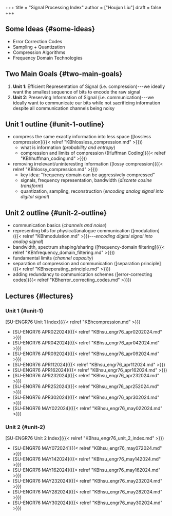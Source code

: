 +++
title = "Signal Processing Index"
author = ["Houjun Liu"]
draft = false
+++

## Some Ideas {#some-ideas}

-   Error Correction Codes
-   Sampling + Quantization
-   Compression Algorithms
-   Frequency Domain Technologies


## Two Main Goals {#two-main-goals}

1.  **Unit 1**: Efficient Representation of Signal (i.e. compression)---we ideally want the smallest sequence of bits to encode the raw signal
2.  **Unit 2**: Preserving Information of Signal (i.e. communication)---we ideally want to communicate our bits while not sacrificing information despite all communication channels being noisy


## Unit 1 outline {#unit-1-outline}

-   compress the same exactly information into less space ([lossless compression]({{< relref "KBhlossless_compression.md" >}}))
    -   what is information (_probability and entropy_)
    -   compression and limits of compression ([Huffman Coding]({{< relref "KBhhuffman_coding.md" >}}))
-   removing irrelevant/uninteresting information ([lossy compression]({{< relref "KBhlossy_compression.md" >}}))
    -   key idea: "frequency domain can be aggressively compressed"
    -   signals, frequency representation, bandwidth (_discrete cosine transform_)
    -   quantization, sampling, reconstruction (_encoding analog signal into digital signal_)


## Unit 2 outline {#unit-2-outline}

-   communication basics (_channels and noise_)
-   representing bits for physical/analogue communication ([modulation]({{< relref "KBhmodulation.md" >}})---_encoding digital signal into analog signal_)
-   bandwidth, spectrum shaping/sharing ([frequency-domain filtering]({{< relref "KBhfrequency_domain_filtering.md" >}}))
-   fundamental limits (_channel capacity_)
-   separation of compression and communication ([separation principle]({{< relref "KBhseperating_principle.md" >}}))
-   adding redundancy to communication schemes ([error-correcting codes]({{< relref "KBherror_correcting_codes.md" >}}))


## Lectures {#lectures}


### Unit 1 {#unit-1}

[SU-ENGR76 Unit 1 Index]({{< relref "KBhcompression.md" >}})

-   [SU-ENGR76 APR022024]({{< relref "KBhsu_engr76_apr0202024.md" >}})
-   [SU-ENGR76 APR042024]({{< relref "KBhsu_engr76_apr042024.md" >}})
-   [SU-ENGR76 APR092024]({{< relref "KBhsu_engr76_apr092024.md" >}})
-   [SU-ENGR76 APR112024]({{< relref "KBhsu_engr76_apr112024.md" >}})
-   [SU-ENGR76 APR162024]({{< relref "KBhsu_engr76_apr162024.md" >}})
-   [SU-ENGR76 APR232024]({{< relref "KBhsu_engr76_apr232024.md" >}})
-   [SU-ENGR76 APR252024]({{< relref "KBhsu_engr76_apr252024.md" >}})
-   [SU-ENGR76 APR302024]({{< relref "KBhsu_engr76_apr302024.md" >}})
-   [SU-ENGR76 MAY022024]({{< relref "KBhsu_engr76_may022024.md" >}})


### Unit 2 {#unit-2}

[SU-ENGR76 Unit 2 Index]({{< relref "KBhsu_engr76_unit_2_index.md" >}})

-   [SU-ENGR76 MAY072024]({{< relref "KBhsu_engr76_may072024.md" >}})
-   [SU-ENGR76 MAY142024]({{< relref "KBhsu_engr76_may142024.md" >}})
-   [SU-ENGR76 MAY162024]({{< relref "KBhsu_engr76_may162024.md" >}})
-   [SU-ENGR76 MAY232024]({{< relref "KBhsu_engr76_may232024.md" >}})
-   [SU-ENGR76 MAY282024]({{< relref "KBhsu_engr76_may282024.md" >}})
-   [SU-ENGR76 MAY302024]({{< relref "KBhsu_engr76_may302024.md" >}})
